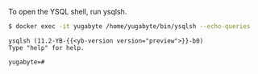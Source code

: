 <!--
+++
private = true
+++
-->

To open the YSQL shell, run ysqlsh.

```sh
$ docker exec -it yugabyte /home/yugabyte/bin/ysqlsh --echo-queries
```

```output
ysqlsh (11.2-YB-{{<yb-version version="preview">}}-b0)
Type "help" for help.

yugabyte=#
```
